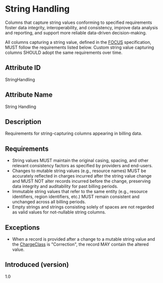 # String Handling

Columns that capture string values conforming to specified requirements foster data integrity, interoperability, and consistency, improve data analysis and reporting, and support more reliable data-driven decision-making.

All columns capturing a string value, defined in the [FOCUS](#glossary:finops-cost-and-usage-specification) specification, MUST follow the requirements listed below. Custom string value capturing columns SHOULD adopt the same requirements over time.

## Attribute ID

StringHandling

## Attribute Name

String Handling

## Description

Requirements for string-capturing columns appearing in billing data.

## Requirements

* String values MUST maintain the original casing, spacing, and other relevant consistency factors as specified by providers and end-users.
* Changes to mutable string values (e.g., resource names) MUST be accurately reflected in charges incurred after the string value change and MUST NOT alter records incurred before the change, preserving data integrity and auditability for past billing periods.
* Immutable string values that refer to the same entity (e.g., resource identifiers, region identifiers, etc.) MUST remain consistent and unchanged across all billing periods.
* Empty strings and strings consisting solely of spaces are not regarded as valid values for not-nullable string columns.

## Exceptions

* When a record is provided after a change to a mutable string value and the [ChargeClass](#chargeclass) is "Correction", the record MAY contain the altered value.

## Introduced (version)

1.0
